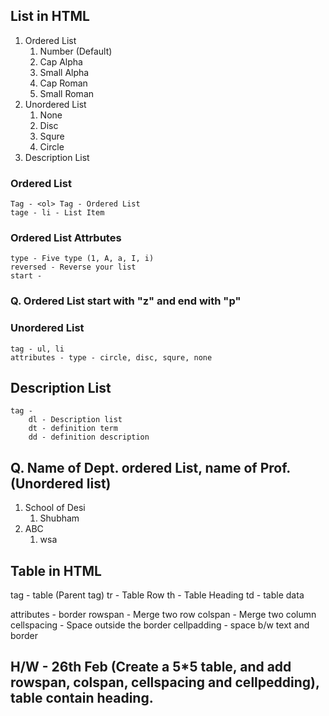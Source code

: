 ## List in HTML
1. Ordered List 
   1. Number (Default)
   2. Cap Alpha
   3. Small Alpha
   4. Cap Roman
   5. Small Roman
2. Unordered List
   1. None
   2. Disc
   3. Squre
   4. Circle
3. Description List

### Ordered List
    Tag - <ol> Tag - Ordered List
    tage - li - List Item
### Ordered List Attrbutes
    type - Five type (1, A, a, I, i)
    reversed - Reverse your list
    start - 

### Q. Ordered List start with "z" and end with "p"

### Unordered List 
    tag - ul, li
    attributes - type - circle, disc, squre, none

## Description List
    tag -
        dl - Description list
        dt - definition term
        dd - definition description

## Q. Name of Dept. ordered List, name of Prof. (Unordered list)

1. School of Desi
   1. Shubham
2. ABC
   1. wsa

## Table in HTML
tag - table (Parent tag)
    tr - Table Row
    th - Table Heading
    td - table data

attributes - border
    rowspan - Merge two row
    colspan - Merge two column
    cellspacing - Space outside the border
    cellpadding - space b/w text and border

## H/W - 26th Feb (Create a 5*5 table, and add rowspan, colspan, cellspacing and cellpedding), table contain heading.